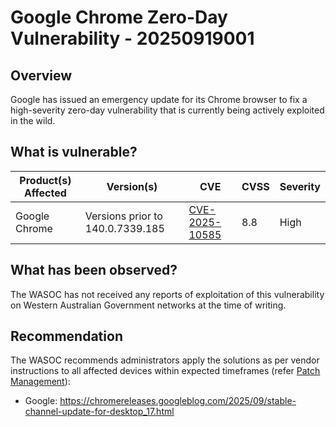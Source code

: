# Google Chrome Zero-Day Vulnerability - 20250919001

## Overview

Google has issued an emergency update for its Chrome browser to fix a high-severity zero-day vulnerability that is currently being actively exploited in the wild.

## What is vulnerable?

| Product(s) Affected | Version(s)                       | CVE                                                               | CVSS | Severity |
| ------------------- | -------------------------------- | ----------------------------------------------------------------- | ---- | -------- |
| Google Chrome       | Versions prior to 140.0.7339.185 | [CVE-2025-10585](https://nvd.nist.gov/vuln/detail/CVE-2025-10585) | 8.8  | High     |

## What has been observed?

The WASOC has not received any reports of exploitation of this vulnerability on Western Australian Government networks at the time of writing.

## Recommendation

The WASOC recommends administrators apply the solutions as per vendor instructions to all affected devices within expected timeframes (refer [Patch Management](../guidelines/patch-management.md)):

- Google: <https://chromereleases.googleblog.com/2025/09/stable-channel-update-for-desktop_17.html>
